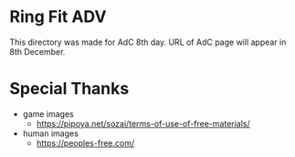 # Ring Fit ADV
This directory was made for AdC 8th day.
URL of AdC page will appear in 8th December.

# Special Thanks
* game images
    * https://pipoya.net/sozai/terms-of-use-of-free-materials/
* human images
    * https://peoples-free.com/
   

